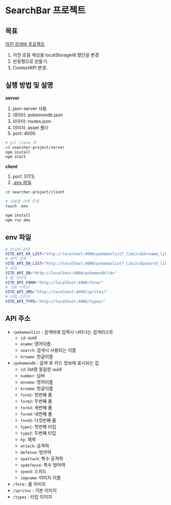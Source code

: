 # SearchBar 프로젝트

## 목표

[이전 검색바 프로젝트](https://github.com/codingjwp/pre-onboarding-11th-4-14.git)

1. 이전 로컬 캐싱을 localStorage에 했던걸 변경
2. 반응형으로 만들기.
3. ContextAPI 변경.

## 실행 방법 및 설명

**server**

1. json-server 사용.
2. 데이터: pokemondb.json
3. 라우터: routes.json
4. 이미지: asset 폴더
5. port: 4000

```bash
# git clone 후
cd searcher-project/server
npm install
npm start
```

**client**

1. port: 5173;
2. [.env 파일](#env-파일)

```bash
cd searcher-project/client

# 내용을 아래 존재
touch .env

npm install
npm run dev
```

## env 파일

```bash
# 한국어 검색
VITE_API_KR_LIST="http://localhost:4000/pokemonlist?_limit=5&krname_like="
# 영어 검색
VITE_API_EN_LIST="http://localhost:4000/pokemonlist?_limit=5&search_like="
# 정보
VITE_API_DB="http://localhost:4000/pokemondb?id="
# 폼 이미지
VITE_API_FORM="http://localhost:4000/form/"
# 기본 이미지
VITE_API_IMG="http://localhost:4000/sprites/"
# 타입 이미지
VITE_API_TYPE="http://localhost:4000/types/"
```

## API 주소

- `/pokemonlist` : 검색바에 입력시 나타나는 검색리스트
  - `id`: uuid
  - `ename`: 영어이름
  - `search`: 검색시 사용되는 이름
  - `krname`: 한글이름
- `/pokemondb` : 검색 후 카드 정보에 표시되는 값
  - `id`: list랑 동일한 uuid
  - `number`: 넘버
  - `enname`: 영어이름
  - `krname`: 한글이름
  - `form1`: 첫번째 폼
  - `form2`: 두번째 폼
  - `form3`: 세번째 폼
  - `form4`: 네번째 폼
  - `form5`: 다섯번째 폼
  - `type1`: 첫번째 타입
  - `type2`: 두번째 타입
  - `hp`: 체력
  - `attack`: 공격력
  - `defense`: 방어력
  - `spattack`: 특수 공격력
  - `spdefense`: 특수 방어력
  - `speed`: 스피드
  - `imgname`: 이미지 이름
- `/form` : 폼 이미지
- `/sprites` : 기본 이미지
- `/types` : 타입 이미지
